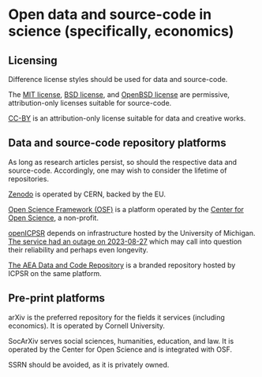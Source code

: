# Open data and source-code in science (specifically, economics)

## Licensing

Difference license styles should be used for data and source-code.

The [MIT license](https://en.wikipedia.org/wiki/MIT_License), [BSD license](https://en.wikipedia.org/wiki/BSD_licenses), and [OpenBSD license](https://en.wikipedia.org/wiki/ISC_license) are permissive, attribution-only licenses suitable for source-code.

[CC-BY](https://creativecommons.org/licenses/by/4.0/deed.en) is an attribution-only license suitable for data and creative works.


## Data and source-code repository platforms

As long as research articles persist, so should the respective data and source-code. Accordingly, one may wish to consider the lifetime of repositories.

[Zenodo](https://zenodo.org/) is operated by CERN, backed by the EU.

[Open Science Framework (OSF)](https://osf.io/) is a platform operated by the [Center for Open Science](https://en.wikipedia.org/wiki/Center_for_Open_Science), a non-profit.

[openICPSR](https://www.openicpsr.org/) depends on infrastructure hosted by the University of Michigan.  [The service had an outage on 2023-08-27](https://aeadataeditor.github.io/posts/2023-08-29-notice-downtime) which may call into question their reliability and perhaps even longevity.

[The AEA Data and Code Repository](https://www.openicpsr.org/openicpsr/aea) is a branded repository hosted by ICPSR on the same platform.

## Pre-print platforms

arXiv is the preferred repository for the fields it services (including economics). It is operated by Cornell University.

SocArXiv serves social sciences, humanities, education, and law. It is operated by the Center for Open Science and is integrated with OSF.

SSRN should be avoided, as it is privately owned.

